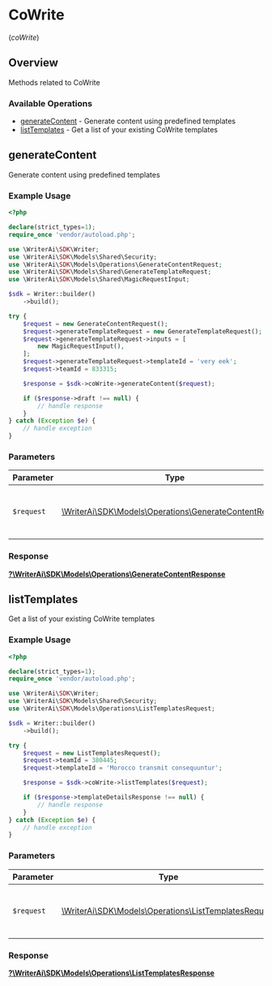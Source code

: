 # CoWrite
(*coWrite*)

## Overview

Methods related to CoWrite

### Available Operations

* [generateContent](#generatecontent) - Generate content using predefined templates
* [listTemplates](#listtemplates) - Get a list of your existing CoWrite templates

## generateContent

Generate content using predefined templates

### Example Usage

```php
<?php

declare(strict_types=1);
require_once 'vendor/autoload.php';

use \WriterAi\SDK\Writer;
use \WriterAi\SDK\Models\Shared\Security;
use \WriterAi\SDK\Models\Operations\GenerateContentRequest;
use \WriterAi\SDK\Models\Shared\GenerateTemplateRequest;
use \WriterAi\SDK\Models\Shared\MagicRequestInput;

$sdk = Writer::builder()
    ->build();

try {
    $request = new GenerateContentRequest();
    $request->generateTemplateRequest = new GenerateTemplateRequest();
    $request->generateTemplateRequest->inputs = [
        new MagicRequestInput(),
    ];
    $request->generateTemplateRequest->templateId = 'very eek';
    $request->teamId = 833315;

    $response = $sdk->coWrite->generateContent($request);

    if ($response->draft !== null) {
        // handle response
    }
} catch (Exception $e) {
    // handle exception
}
```

### Parameters

| Parameter                                                                                                   | Type                                                                                                        | Required                                                                                                    | Description                                                                                                 |
| ----------------------------------------------------------------------------------------------------------- | ----------------------------------------------------------------------------------------------------------- | ----------------------------------------------------------------------------------------------------------- | ----------------------------------------------------------------------------------------------------------- |
| `$request`                                                                                                  | [\WriterAi\SDK\Models\Operations\GenerateContentRequest](../../models/operations/GenerateContentRequest.md) | :heavy_check_mark:                                                                                          | The request object to use for the request.                                                                  |


### Response

**[?\WriterAi\SDK\Models\Operations\GenerateContentResponse](../../models/operations/GenerateContentResponse.md)**


## listTemplates

Get a list of your existing CoWrite templates

### Example Usage

```php
<?php

declare(strict_types=1);
require_once 'vendor/autoload.php';

use \WriterAi\SDK\Writer;
use \WriterAi\SDK\Models\Shared\Security;
use \WriterAi\SDK\Models\Operations\ListTemplatesRequest;

$sdk = Writer::builder()
    ->build();

try {
    $request = new ListTemplatesRequest();
    $request->teamId = 380445;
    $request->templateId = 'Morocco transmit consequuntur';

    $response = $sdk->coWrite->listTemplates($request);

    if ($response->templateDetailsResponse !== null) {
        // handle response
    }
} catch (Exception $e) {
    // handle exception
}
```

### Parameters

| Parameter                                                                                               | Type                                                                                                    | Required                                                                                                | Description                                                                                             |
| ------------------------------------------------------------------------------------------------------- | ------------------------------------------------------------------------------------------------------- | ------------------------------------------------------------------------------------------------------- | ------------------------------------------------------------------------------------------------------- |
| `$request`                                                                                              | [\WriterAi\SDK\Models\Operations\ListTemplatesRequest](../../models/operations/ListTemplatesRequest.md) | :heavy_check_mark:                                                                                      | The request object to use for the request.                                                              |


### Response

**[?\WriterAi\SDK\Models\Operations\ListTemplatesResponse](../../models/operations/ListTemplatesResponse.md)**


